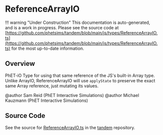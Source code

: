 # ReferenceArrayIO

!!! warning "Under Construction"
    This documentation is auto-generated, and is a work in progress. Please see the source code at
    [https://github.com/phetsims/tandem/blob/main/js/types/ReferenceArrayIO.ts](https://github.com/phetsims/tandem/blob/main/js/types/ReferenceArrayIO.ts) for the most up-to-date information.

## Overview

PhET-iO Type for using that same reference of the JS's built-in Array type. Unlike ArrayIO, ReferenceArrayIO will use
`applyState` to preserve the exact same Array reference, just mutating its values.

@author Sam Reid (PhET Interactive Simulations)
@author Michael Kauzmann (PhET Interactive Simulations)



## Source Code

See the source for [ReferenceArrayIO.ts](https://github.com/phetsims/tandem/blob/main/js/types/ReferenceArrayIO.ts) in the [tandem](https://github.com/phetsims/tandem) repository.
